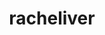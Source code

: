 ---
title: racheliver
github: https://github.com/racheliver
mode: dark
transition: 3s
archetype:
- Little Bit of Everything
---